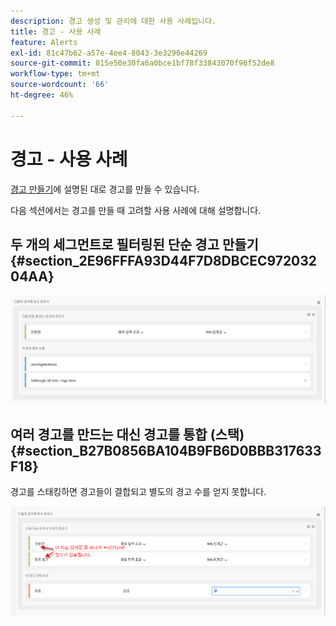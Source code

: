 ```yaml
---
description: 경고 생성 및 관리에 대한 사용 사례입니다.
title: 경고 - 사용 사례
feature: Alerts
exl-id: 81c47b62-a57e-4ee4-8043-3e3290e44269
source-git-commit: 815e50e30fa6a0bce1bf78f33843070f96f52de8
workflow-type: tm+mt
source-wordcount: '66'
ht-degree: 46%

---
```


# 경고 - 사용 사례

[경고 만들기](/help/components/c-alerts/alert-builder.md)에 설명된 대로 경고를 만들 수 있습니다.

다음 섹션에서는 경고를 만들 때 고려할 사용 사례에 대해 설명합니다.

## 두 개의 세그먼트로 필터링된 단순 경고 만들기 {#section_2E96FFFA93D44F7D8DBCEC97203204AA}

<!-- 

Update screenshots for better readability.

 -->

![](assets/alerts_example1.png)



## 여러 경고를 만드는 대신 경고를 통합 (스택) {#section_B27B0856BA104B9FB6D0BBB317633F18}

경고를 스태킹하면 경고들이 결합되고 별도의 경고 수를 얻지 못합니다.

![](assets/alerts_example2.png)
